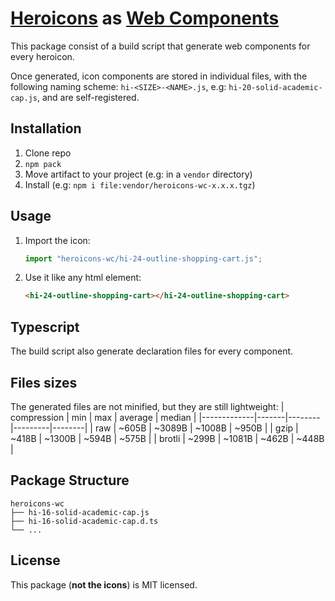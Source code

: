# [Heroicons] as [Web Components]

This package consist of a build script that generate web components for every heroicon.

Once generated, icon components are stored in individual files, with the following naming scheme:
`hi-<SIZE>-<NAME>.js`, e.g: `hi-20-solid-academic-cap.js`, and are self-registered.

## Installation

1. Clone repo
1. `npm pack`
1. Move artifact to your project (e.g: in a `vendor` directory)
1. Install (e.g: `npm i file:vendor/heroicons-wc-x.x.x.tgz`)

## Usage

1. Import the icon:
    ```js
    import "heroicons-wc/hi-24-outline-shopping-cart.js";
    ```
1. Use it like any html element:
    ```html
    <hi-24-outline-shopping-cart></hi-24-outline-shopping-cart>
    ```

## Typescript

The build script also generate declaration files for every component.

## Files sizes

The generated files are not minified, but they are still lightweight:
| compression | min   | max    | average | median |
|-------------|-------|--------|---------|--------|
| raw         | ~605B | ~3089B | ~1008B  | ~950B  |
| gzip        | ~418B | ~1300B | ~594B   | ~575B  |
| brotli      | ~299B | ~1081B | ~462B   | ~448B  |

## Package Structure

```
heroicons-wc
├── hi-16-solid-academic-cap.js
├── hi-16-solid-academic-cap.d.ts
└── ...
```

## License

This package (**not the icons**) is MIT licensed.

[heroicons]: https://github.com/tailwindlabs/heroicons
[web components]: https://developer.mozilla.org/en-US/docs/Web/Web_Components

